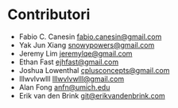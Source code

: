 # Contributori

- Fabio C. Canesin [fabio.canesin@gmail.com](mailto:fabio.canesin@gmail.com)
- Yak Jun Xiang [snowypowers@gmail.com](mailto:snowypowers@gmail.com)
- Jeremy Lim  [jeremylqe@gmail.com](mailto:jeremylqe@gmail.com)
- Ethan Fast [ejhfast@gmail.com](mailto:ejhfast@gmail.com)
- Joshua Lowenthal [cplusconcepts@gmail.com](mailto:cplusconcepts@gmail.com)
- lllwvlvwlll [lllwvlvwlll@gmail.com](mailto:lllwvlvwlll@gmail.com)
- Alan Fong [anfn@umich.edu](mailto:anfn@umich.edu)
- Erik van den Brink [git@erikvandenbrink.com](mailto:git@erikvandenbrink.com)
